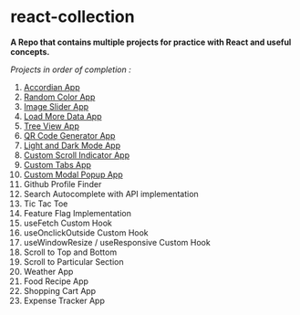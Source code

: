 # react-collection
**A Repo that contains multiple projects for practice with React and useful concepts.**

*Projects in order of completion :*

1. [Accordian App](https://github.com/ExpixelStudio/react-collection/tree/main/accordion-app)
1. [Random Color App](https://github.com/ExpixelStudio/react-collection/tree/main/random-color-app)
1. [Image Slider App](https://github.com/ExpixelStudio/react-collection/tree/main/image-slider-app) 
1. [Load More Data App](https://github.com/ExpixelStudio/react-collection/tree/main/load-more-data-app)
1. [Tree View App](https://github.com/ExpixelStudio/react-collection/tree/main/tree-view-app)
1. [QR Code Generator App](https://github.com/ExpixelStudio/react-collection/tree/main/qr-code-generator-app)
1. [Light and Dark Mode App](https://github.com/ExpixelStudio/react-collection/tree/main/light-dark-mode-app)
1. [Custom Scroll Indicator App](https://github.com/ExpixelStudio/react-collection/tree/main/custom-scroll-indicator-app)
1. [Custom Tabs App](https://github.com/ExpixelStudio/react-collection/tree/main/custom-tabs-app)
1. [Custom Modal Popup App](https://github.com/ExpixelStudio/react-collection/tree/main/custom-modal-popup-app)
1. Github Profile Finder
1. Search Autocomplete with API implementation
1. Tic Tac Toe
1. Feature Flag Implementation
1. useFetch Custom Hook
1. useOnclickOutside Custom Hook
1. useWindowResize / useResponsive Custom Hook
1. Scroll to Top and Bottom
1. Scroll to Particular Section
1. Weather App
1. Food Recipe App
1. Shopping Cart App
1. Expense Tracker App
